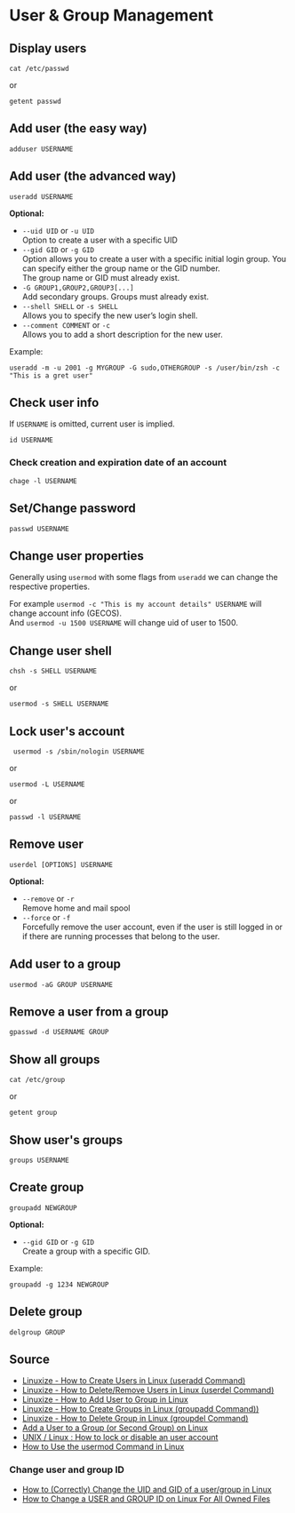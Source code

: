 # User & Group Management

## Display users

```shell
cat /etc/passwd
```

or

```shell
getent passwd
```

## Add user (the easy way)

```shell
adduser USERNAME
```

## Add user (the advanced way)

```shell
useradd USERNAME
```

**Optional:**
- `--uid UID` or `-u UID`  
  Option to create a user with a specific UID
- `--gid GID` or `-g GID`  
  Option allows you to create a user with a specific initial login group. You can specify either the group name or the GID number.   
  The group name or GID must already exist.
- `-G GROUP1,GROUP2,GROUP3[...]`  
  Add secondary groups. Groups must already exist.
- `--shell SHELL` or `-s SHELL`  
  Allows you to specify the new user’s login shell.
- `--comment COMMENT` or `-c`  
  Allows you to add a short description for the new user.

Example:
```shell
useradd -m -u 2001 -g MYGROUP -G sudo,OTHERGROUP -s /user/bin/zsh -c "This is a gret user"
```

## Check user info

If `USERNAME` is omitted, current user is implied.

```shell
id USERNAME
```

### Check creation and expiration date of an account

```shell
chage -l USERNAME
```

## Set/Change password

```shell
passwd USERNAME
```

## Change user properties

Generally using `usermod` with some flags from `useradd` we can change the respective properties.

For example `usermod -c "This is my account details" USERNAME` will change account info (GECOS).  
And `usermod -u 1500 USERNAME` will change uid of user to 1500.

## Change user shell

```shell
chsh -s SHELL USERNAME
```

or

```shell
usermod -s SHELL USERNAME
```

## Lock user's account

```shell
 usermod -s /sbin/nologin USERNAME
```

or

```shell
usermod -L USERNAME
```

or

```shell
passwd -l USERNAME
```

## Remove user

```shell
userdel [OPTIONS] USERNAME
```

**Optional:**
- `--remove` or `-r`  
  Remove home and mail spool
- `--force` or `-f`  
  Forcefully remove the user account, even if the user is still logged in or if there are running processes that belong to the user.

## Add user to a group

```shell
usermod -aG GROUP USERNAME
```

## Remove a user from a group

```shell
gpasswd -d USERNAME GROUP
```

## Show all groups

```shell
cat /etc/group
```

or

```shell
getent group
```

## Show user's groups

```shell
groups USERNAME
```

## Create group

```shell
groupadd NEWGROUP
```

**Optional:**
- `--gid GID` or `-g GID`  
  Create a group with a specific GID.

Example:

```shell
groupadd -g 1234 NEWGROUP
```

## Delete group

```shell
delgroup GROUP
```

## Source

- [Linuxize - How to Create Users in Linux (useradd Command)](https://linuxize.com/post/how-to-create-users-in-linux-using-the-useradd-command/)
- [Linuxize - How to Delete/Remove Users in Linux (userdel Command)](https://linuxize.com/post/how-to-delete-users-in-linux-using-the-userdel-command/)
- [Linuxize - How to Add User to Group in Linux](https://linuxize.com/post/how-to-add-user-to-group-in-linux/)
- [Linuxize - How to Create Groups in Linux (groupadd Command))](https://linuxize.com/post/how-to-create-groups-in-linux/)
- [Linuxize - How to Delete Group in Linux (groupdel Command)](https://linuxize.com/post/how-to-delete-group-in-linux/)
- [Add a User to a Group (or Second Group) on Linux](https://www.howtogeek.com/50787/add-a-user-to-a-group-or-second-group-on-linux/)
- [UNIX / Linux : How to lock or disable an user account](https://www.thegeekdiary.com/unix-linux-how-to-lock-or-disable-an-user-account/)
- [How to Use the usermod Command in Linux](https://phoenixnap.com/kb/usermod-linux)

### Change user and group ID

- [How to (Correctly) Change the UID and GID of a user/group in Linux](https://www.thegeekdiary.com/how-to-correctly-change-the-uid-and-gid-of-a-user-group-in-linux/)
- [How to Change a USER and GROUP ID on Linux For All Owned Files](https://www.cyberciti.biz/faq/linux-change-user-group-uid-gid-for-all-owned-files/)
